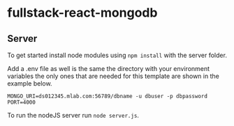 # fullstack-react-mongodb
## Server

To get started install node modules using `npm install` with the server folder. 

Add a .env file as well is the same the directory with your environment variables the only ones that are needed for this template are shown in the example below.
```
MONGO_URI=ds012345.mlab.com:56789/dbname -u dbuser -p dbpassword
PORT=4000
```

To run the nodeJS server run `node server.js`.
